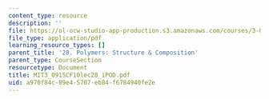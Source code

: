 ```yaml
---
content_type: resource
description: ''
file: https://ol-ocw-studio-app-production.s3.amazonaws.com/courses/3-091sc-introduction-to-solid-state-chemistry-fall-2010/a970f84c09e45707eb84f6784940fe2e_MIT3_091SCF10lec28_iPOD.pdf
file_type: application/pdf
learning_resource_types: []
parent_title: '28. Polymers: Structure & Composition'
parent_type: CourseSection
resourcetype: Document
title: MIT3_091SCF10lec28_iPOD.pdf
uid: a970f84c-09e4-5707-eb84-f6784940fe2e
---
```

